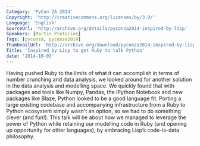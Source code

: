 ```yaml
---
Category: 'PyCon ZA 2014'
Copyright: 'http://creativecommons.org/licenses/by/3.0/'
Language: 'English'
SourceUrl: 'http://archive.org/details/pyconza2014-inspired-by-lisp'
Speakers: [Martin Pretorius]
Tags: [pyconza, pyconza2014]
ThumbnailUrl: 'http://archive.org/download/pyconza2014-inspired-by-lisp/pyconza2014-inspired-by-lisp.thumbs/9%20B%20Inspired%20by%20Lisp%20to%20get%20Ruby%20to%20talk%20Python-_000090.jpg'
Title: 'Inspired by Lisp to get Ruby to talk Python'
date: '2014-10-03'
---
```

Having pushed Ruby to the limits of what it can accomplish in terms of number crunching and data analysis, we looked around for another solution in the data analysis and modelling space. We quickly found that with packages and tools like Numpy, Pandas, the iPython Notebook and new packages like Blaze, Python looked to be a good language fit.
Porting a large existing codebase and accompanying infrastructure from a Ruby to Python ecosystem simply wasn't an option, so we had to do something clever (and fun!).
This talk will be about how we managed to leverage the power of Python while retaining our modelling code in Ruby (and opening up opportunity for other languages), by embracing Lisp’s code-is-data philosophy.
